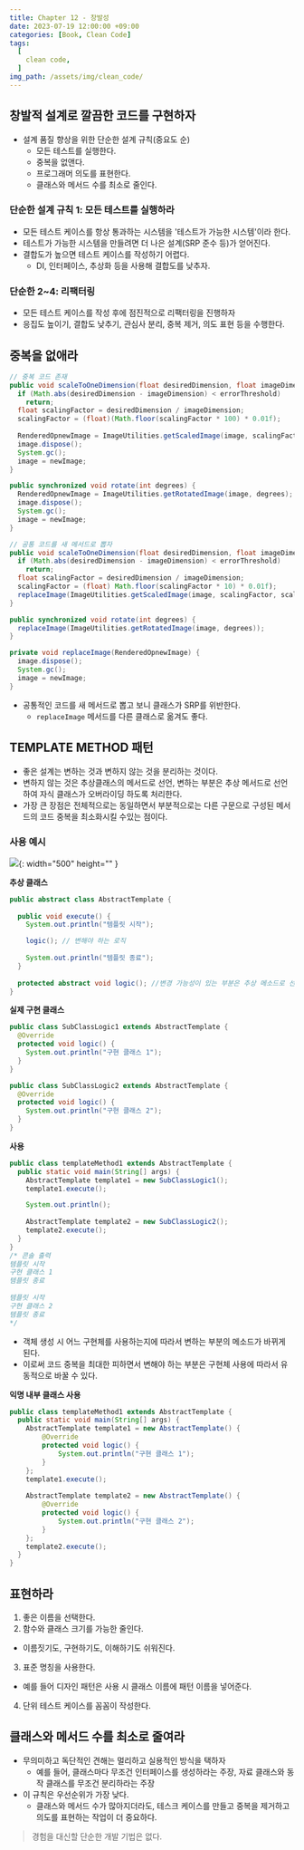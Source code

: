 ```yaml
---
title: Chapter 12 - 창발성
date: 2023-07-19 12:00:00 +09:00
categories: [Book, Clean Code]
tags:
  [
    clean code,
  ]
img_path: /assets/img/clean_code/
---
```


## 창발적 설계로 깔끔한 코드를 구현하자
- 설계 품질 향상을 위한 단순한 설계 규칙(중요도 순)
  - 모든 테스트를 실행한다.
  - 중복을 없앤다.
  - 프로그래머 의도를 표현한다.
  - 클래스와 메서드 수를 최소로 줄인다.

### 단순한 설계 규칙 1: 모든 테스트를 실행하라
- 모든 테스트 케이스를 항상 통과하는 시스템을 '테스트가 가능한 시스템'이라 한다.
- 테스트가 가능한 시스템을 만들려면 더 나은 설계(SRP 준수 등)가 얻어진다.
- 결합도가 높으면 테스트 케이스를 작성하기 어렵다.
  - DI, 인터페이스, 추상화 등을 사용해 결합도를 낮추자.

### 단순한 2~4: 리팩터링
- 모든 테스트 케이스를 작성 후에 점진적으로 리팩터링을 진행하자
- 응집도 높이기, 결합도 낮추기, 관심사 분리, 중복 제거, 의도 표현 등을 수행한다.

## 중복을 없애라

```java
// 중복 코드 존재
public void scaleToOneDimension(float desiredDimension, float imageDimension) {
  if (Math.abs(desiredDimension - imageDimension) < errorThreshold)
    return;
  float scalingFactor = desiredDimension / imageDimension;
  scalingFactor = (float)(Math.floor(scalingFactor * 100) * 0.01f);
  
  RenderedOpnewImage = ImageUtilities.getScaledImage(image, scalingFactor, scalingFactor);
  image.dispose();
  System.gc();
  image = newImage;
}

public synchronized void rotate(int degrees) {
  RenderedOpnewImage = ImageUtilities.getRotatedImage(image, degrees);
  image.dispose();
  System.gc();
  image = newImage;
}
```

```java
// 공통 코드를 새 메서드로 뽑자
public void scaleToOneDimension(float desiredDimension, float imageDimension) {
  if (Math.abs(desiredDimension - imageDimension) < errorThreshold)
    return;
  float scalingFactor = desiredDimension / imageDimension;
  scalingFactor = (float) Math.floor(scalingFactor * 10) * 0.01f);
  replaceImage(ImageUtilities.getScaledImage(image, scalingFactor, scalingFactor));
}

public synchronized void rotate(int degrees) {
  replaceImage(ImageUtilities.getRotatedImage(image, degrees));
}

private void replaceImage(RenderedOpnewImage) {
  image.dispose();
  System.gc();
  image = newImage;
}
```
- 공통적인 코드를 새 메서드로 뽑고 보니 클래스가 SRP를 위반한다.
  - `replaceImage` 메서드를 다른 클래스로 옮겨도 좋다.

## TEMPLATE METHOD 패턴
- 좋은 설계는 변하는 것과 변하지 않는 것을 분리하는 것이다.
- 변하지 않는 것은 추상클래스의 메서드로 선언, 변하는 부분은 추상 메서드로 선언하여 자식 클래스가 오버라이딩 하도록 처리한다.
- 가장 큰 장점은 전체적으로는 동일하면서 부분적으로는 다른 구문으로 구성된 메서드의 코드 중복을 최소화시킬 수있는 점이다.

### 사용 예시
![](figure12-1.png){: width="500" height="" }

**추상 클래스**

```java
public abstract class AbstractTemplate {
    
  public void execute() {
    System.out.println("템플릿 시작");

    logic(); // 변해야 하는 로직
		
    System.out.println("템플릿 종료");
  }
    
  protected abstract void logic(); //변경 가능성이 있는 부분은 추상 메소드로 선언한다.
}
```

**실제 구현 클래스**

```java
public class SubClassLogic1 extends AbstractTemplate {
  @Override
  protected void logic() {
    System.out.println("구현 클래스 1");
  }
}
```

```java
public class SubClassLogic2 extends AbstractTemplate {
  @Override
  protected void logic() {
    System.out.println("구현 클래스 2");
  }
}
```

**사용**

```java
public class templateMethod1 extends AbstractTemplate {
  public static void main(String[] args) {
    AbstractTemplate template1 = new SubClassLogic1();
    template1.execute();

    System.out.println();
      
    AbstractTemplate template2 = new SubClassLogic2();
    template2.execute();
  }
}
/* 콘솔 출력
템플릿 시작
구현 클래스 1
템플릿 종료
    
템플릿 시작
구현 클래스 2
템플릿 종료
*/
```

- 객체 생성 시 어느 구현체를 사용하는지에 따라서 변하는 부분의 메소드가 바뀌게 된다.
- 이로써 코드 중복을 최대한 피하면서 변해야 하는 부분은 구현체 사용에 따라서 유동적으로 바꿀 수 있다.

**익명 내부 클래스 사용**
```java
public class templateMethod1 extends AbstractTemplate {
  public static void main(String[] args) {
	AbstractTemplate template1 = new AbstractTemplate() {
		@Override
		protected void logic() {
			System.out.println("구현 클래스 1");
		}
	};
	template1.execute();
    
	AbstractTemplate template2 = new AbstractTemplate() {
		@Override
		protected void logic() {
			System.out.println("구현 클래스 2");
		}
	};
	template2.execute();
  }
}
```

## 표현하라
1. 좋은 이름을 선택한다.
2. 함수와 클래스 크기를 가능한 줄인다.
  - 이름짓기도, 구현하기도, 이해하기도 쉬워진다.
3. 표준 명칭을 사용한다.
  - 예를 들어 디자인 패턴은 사용 시 클래스 이름에 패턴 이름을 넣어준다.
4. 단위 테스트 케이스를 꼼꼼이 작성한다.

## 클래스와 메서드 수를 최소로 줄여라
- 무의미하고 독단적인 견해는 멀리하고 실용적인 방식을 택하자
  - 예를 들어, 클래스마다 무조건 인터페이스를 생성하라는 주장, 자료 클래스와 동작 클래스를 무조건 분리하라는 주장
- 이 규칙은 우선순위가 가장 낮다.
  - 클래스와 메서드 수가 많아지더라도, 테스크 케이스를 만들고 중복을 제거하고 의도를 표현하는 작업이 더 중요하다.

> 경험을 대신할 단순한 개발 기법은 없다.